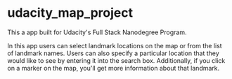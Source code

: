 # udacity_map_project

This a app built for Udacity's Full Stack Nanodegree Program.

In this app users can select landmark locations on the map or from the list of landmark names. Users can also specify a particular location that they would like to see by entering it into the search box. Additionally, if you click on a marker on the map, you'll get more information about that landmark.
